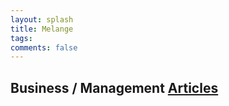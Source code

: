 ```yaml
---
layout: splash
title: Melange
tags: 
comments: false
---
```


## Business / Management [Articles](articles.md)
